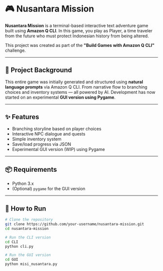 # 🎮 Nusantara Mission

**Nusantara Mission** is a terminal-based interactive text adventure game built using **Amazon Q CLI**. In this game, you play as Player, a time traveler from the future who must protect Indonesian history from being altered.

This project was created as part of the **"Build Games with Amazon Q CLI"** challenge.

---

## 🧠 Project Background

This entire game was initially generated and structured using **natural language prompts** via Amazon Q CLI. From narrative flow to branching choices and inventory systems — all powered by AI. Development has now started on an experimental **GUI version using Pygame**.

---

## ✨ Features

- Branching storyline based on player choices
- Interactive NPC dialogue and quests
- Simple inventory system
- Save/load progress via JSON
- Experimental GUI version (WIP) using Pygame

---

## 📦 Requirements

- Python 3.x
- (Optional) `pygame` for the GUI version

---

## 🚀 How to Run

```bash
# Clone the repository
git clone https://github.com/your-username/nusantara-mission.git
cd nusantara-mission

# Run the CLI version
cd CLI
python cli.py

# Run the GUI version
cd GUI
python misi_nusantara.py

